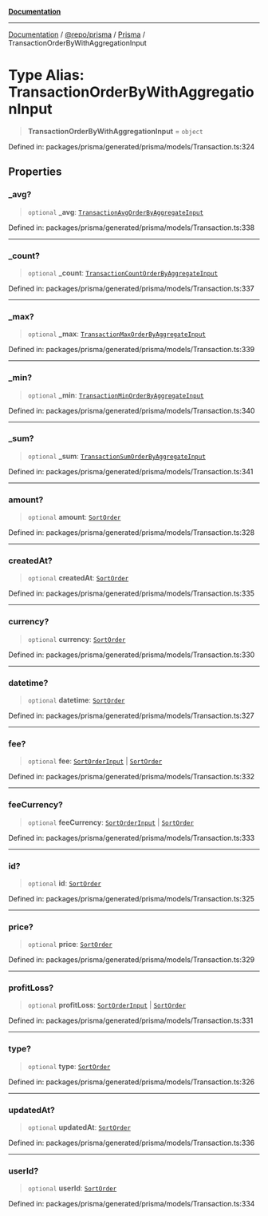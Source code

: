 [**Documentation**](../../../../../README.md)

***

[Documentation](../../../../../README.md) / [@repo/prisma](../../../README.md) / [Prisma](../README.md) / TransactionOrderByWithAggregationInput

# Type Alias: TransactionOrderByWithAggregationInput

> **TransactionOrderByWithAggregationInput** = `object`

Defined in: packages/prisma/generated/prisma/models/Transaction.ts:324

## Properties

### \_avg?

> `optional` **\_avg**: [`TransactionAvgOrderByAggregateInput`](TransactionAvgOrderByAggregateInput.md)

Defined in: packages/prisma/generated/prisma/models/Transaction.ts:338

***

### \_count?

> `optional` **\_count**: [`TransactionCountOrderByAggregateInput`](TransactionCountOrderByAggregateInput.md)

Defined in: packages/prisma/generated/prisma/models/Transaction.ts:337

***

### \_max?

> `optional` **\_max**: [`TransactionMaxOrderByAggregateInput`](TransactionMaxOrderByAggregateInput.md)

Defined in: packages/prisma/generated/prisma/models/Transaction.ts:339

***

### \_min?

> `optional` **\_min**: [`TransactionMinOrderByAggregateInput`](TransactionMinOrderByAggregateInput.md)

Defined in: packages/prisma/generated/prisma/models/Transaction.ts:340

***

### \_sum?

> `optional` **\_sum**: [`TransactionSumOrderByAggregateInput`](TransactionSumOrderByAggregateInput.md)

Defined in: packages/prisma/generated/prisma/models/Transaction.ts:341

***

### amount?

> `optional` **amount**: [`SortOrder`](SortOrder.md)

Defined in: packages/prisma/generated/prisma/models/Transaction.ts:328

***

### createdAt?

> `optional` **createdAt**: [`SortOrder`](SortOrder.md)

Defined in: packages/prisma/generated/prisma/models/Transaction.ts:335

***

### currency?

> `optional` **currency**: [`SortOrder`](SortOrder.md)

Defined in: packages/prisma/generated/prisma/models/Transaction.ts:330

***

### datetime?

> `optional` **datetime**: [`SortOrder`](SortOrder.md)

Defined in: packages/prisma/generated/prisma/models/Transaction.ts:327

***

### fee?

> `optional` **fee**: [`SortOrderInput`](SortOrderInput.md) \| [`SortOrder`](SortOrder.md)

Defined in: packages/prisma/generated/prisma/models/Transaction.ts:332

***

### feeCurrency?

> `optional` **feeCurrency**: [`SortOrderInput`](SortOrderInput.md) \| [`SortOrder`](SortOrder.md)

Defined in: packages/prisma/generated/prisma/models/Transaction.ts:333

***

### id?

> `optional` **id**: [`SortOrder`](SortOrder.md)

Defined in: packages/prisma/generated/prisma/models/Transaction.ts:325

***

### price?

> `optional` **price**: [`SortOrder`](SortOrder.md)

Defined in: packages/prisma/generated/prisma/models/Transaction.ts:329

***

### profitLoss?

> `optional` **profitLoss**: [`SortOrderInput`](SortOrderInput.md) \| [`SortOrder`](SortOrder.md)

Defined in: packages/prisma/generated/prisma/models/Transaction.ts:331

***

### type?

> `optional` **type**: [`SortOrder`](SortOrder.md)

Defined in: packages/prisma/generated/prisma/models/Transaction.ts:326

***

### updatedAt?

> `optional` **updatedAt**: [`SortOrder`](SortOrder.md)

Defined in: packages/prisma/generated/prisma/models/Transaction.ts:336

***

### userId?

> `optional` **userId**: [`SortOrder`](SortOrder.md)

Defined in: packages/prisma/generated/prisma/models/Transaction.ts:334
